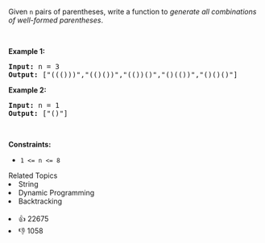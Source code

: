 <p>Given <code>n</code> pairs of parentheses, write a function to <em>generate all combinations of well-formed parentheses</em>.</p>

<p>&nbsp;</p> 
<p><strong class="example">Example 1:</strong></p> 
<pre><strong>Input:</strong> n = 3
<strong>Output:</strong> ["((()))","(()())","(())()","()(())","()()()"]
</pre>
<p><strong class="example">Example 2:</strong></p> 
<pre><strong>Input:</strong> n = 1
<strong>Output:</strong> ["()"]
</pre> 
<p>&nbsp;</p> 
<p><strong>Constraints:</strong></p>

<ul> 
 <li><code>1 &lt;= n &lt;= 8</code></li> 
</ul>

<div><div>Related Topics</div><div><li>String</li><li>Dynamic Programming</li><li>Backtracking</li></div></div><br><div><li>👍 22675</li><li>👎 1058</li></div>